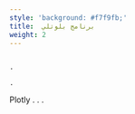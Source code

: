```yaml
---
style: 'background: #f7f9fb;'
title:  برنامج بلوتلي
weight: 2
---
```

 
                                                                                                                            .
                                                                                                                            .               
 Plotly                                                                                                                     .
                                                                                                                            .
                                                                                                                            .
                                                                                                                            
